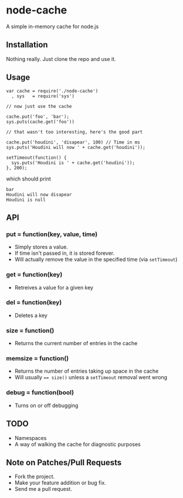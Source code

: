 # node-cache

A simple in-memory cache for node.js

## Installation

Nothing really. Just clone the repo and use it.

## Usage

    var cache = require('./node-cache')
      , sys   = require('sys')

    // now just use the cache

    cache.put('foo', 'bar');
    sys.puts(cache.get('foo'))

    // that wasn't too interesting, here's the good part

    cache.put('houdini', 'disapear', 100) // Time in ms
    sys.puts('Houdini will now ' + cache.get('houdini'));

    setTimeout(function() {
      sys.puts('Houdini is ' + cache.get('houdini'));
    }, 200);

which should print

    bar
    Houdini will now disapear
    Houdini is null

## API

### put = function(key, value, time)

* Simply stores a value. 
* If time isn't passed in, it is stored forever.
* Will actually remove the value in the specified time (via `setTimeout`)

### get = function(key)

* Retreives a value for a given key

### del = function(key)

* Deletes a key

### size = function()

* Returns the current number of entries in the cache

### memsize = function()

* Returns the number of entries taking up space in the cache
* Will usually `== size()` unless a `setTimeout` removal went wrong

### debug = function(bool)

* Turns on or off debugging

## TODO

* Namespaces
* A way of walking the cache for diagnostic purposes

## Note on Patches/Pull Requests
 
* Fork the project.
* Make your feature addition or bug fix.
* Send me a pull request.
